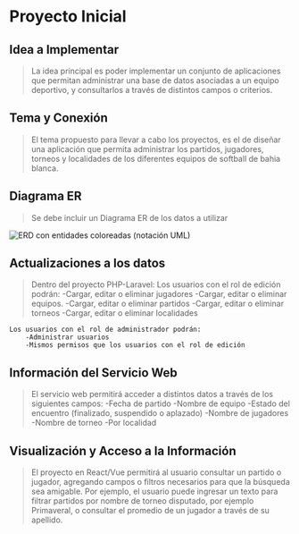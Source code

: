 # Proyecto Inicial

## Idea a Implementar

> La idea principal es poder implementar un conjunto de aplicaciones que permitan administrar una base de datos
asociadas a un equipo deportivo, y consultarlos a través de distintos campos o criterios.

## Tema y Conexión

> El tema propuesto para llevar a cabo los proyectos, es el de diseñar una aplicación que permita administrar
los partidos, jugadores, torneos y localidades de los diferentes equipos de softball de bahia blanca.

## Diagrama ER

> Se debe incluir un Diagrama ER de los datos a utilizar

![ERD con entidades coloreadas (notación UML)](https://user-images.githubusercontent.com/81689515/164911475-8f747fb5-714e-481c-b911-9d9f3d5ad29a.png)


## Actualizaciones a los datos

> Dentro del proyecto PHP-Laravel:
    Los usuarios con el rol de edición podrán:
        -Cargar, editar o eliminar jugadores
        -Cargar, editar o eliminar equipos.
        -Cargar, editar o eliminar partidos
        -Cargar, editar o eliminar torneos
        -Cargar, editar o eliminar localidades
    
    Los usuarios con el rol de administrador podrán:
        -Administrar usuarios
        -Mismos permisos que los usuarios con el rol de edición


## Información del Servicio Web

> El servicio web permitirá acceder a distintos datos a través de los siguientes campos:
    -Fecha de partido
    -Nombre de equipo
    -Estado del encuentro (finalizado, suspendido o aplazado)
    -Nombre de jugadores
    -Nombre de torneo
    -Por localidad

## Visualización y Acceso a la Información

> El proyecto en React/Vue permitirá al usuario consultar un partido o jugador, agregando campos o filtros necesarios para que la búsqueda sea amigable. Por ejemplo, el usuario puede ingresar un texto para filtrar partidos por nombre de torneo disputado, por ejemplo Primaveral, o consultar el promedio de un jugador a través de su apellido.
